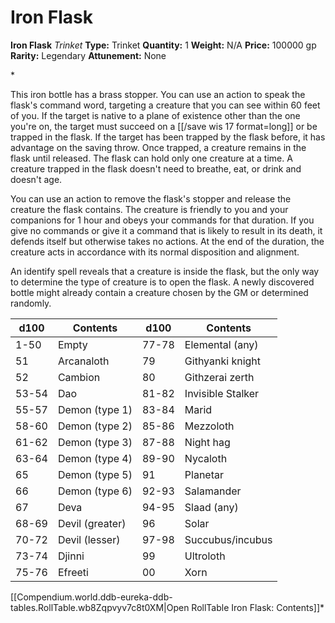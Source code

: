 # Iron Flask

**Iron Flask**
_Trinket_
**Type:** Trinket
**Quantity:** 1
**Weight:** N/A
**Price:** 100000 gp
**Rarity:** Legendary
**Attunement:** None

*<p>This iron bottle has a brass stopper. You can use an action to speak the flask's command word, targeting a creature that you can see within 60 feet of you. If the target is native to a plane of existence other than the one you're on, the target must succeed on a [[/save wis 17 format=long]] or be trapped in the flask. If the target has been trapped by the flask before, it has advantage on the saving throw. Once trapped, a creature remains in the flask until released. The flask can hold only one creature at a time. A creature trapped in the flask doesn't need to breathe, eat, or drink and doesn't age.

You can use an action to remove the flask's stopper and release the creature the flask contains. The creature is friendly to you and your companions for 1 hour and obeys your commands for that duration. If you give no commands or give it a command that is likely to result in its death, it defends itself but otherwise takes no actions. At the end of the duration, the creature acts in accordance with its normal disposition and alignment.

An identify spell reveals that a creature is inside the flask, but the only way to determine the type of creature is to open the flask. A newly discovered bottle might already contain a creature chosen by the GM or determined randomly.</p>
<table>
<thead>
<tr>
<th>d100</th>
<th>Contents</th>
<th>d100</th>
<th>Contents</th>
</tr>
</thead>
<tbody>
<tr>
<td>1-50</td>
<td style="text-align:left">Empty</td>
<td>77-78</td>
<td style="text-align:left">Elemental (any)</td>
</tr>
<tr>
<td>51</td>
<td style="text-align:left">Arcanaloth</td>
<td>79</td>
<td style="text-align:left">Githyanki knight</td>
</tr>
<tr>
<td>52</td>
<td style="text-align:left">Cambion</td>
<td>80</td>
<td style="text-align:left">Githzerai zerth</td>
</tr>
<tr>
<td>53-54</td>
<td style="text-align:left">Dao</td>
<td>81-82</td>
<td style="text-align:left">Invisible Stalker</td>
</tr>
<tr>
<td>55-57</td>
<td style="text-align:left">Demon (type 1)</td>
<td>83-84</td>
<td style="text-align:left">Marid</td>
</tr>
<tr>
<td>58-60</td>
<td style="text-align:left">Demon (type 2)</td>
<td>85-86</td>
<td style="text-align:left">Mezzoloth</td>
</tr>
<tr>
<td>61-62</td>
<td style="text-align:left">Demon (type 3)</td>
<td>87-88</td>
<td style="text-align:left">Night hag</td>
</tr>
<tr>
<td>63-64</td>
<td style="text-align:left">Demon (type 4)</td>
<td>89-90</td>
<td style="text-align:left">Nycaloth</td>
</tr>
<tr>
<td>65</td>
<td style="text-align:left">Demon (type 5)</td>
<td>91</td>
<td style="text-align:left">Planetar</td>
</tr>
<tr>
<td>66</td>
<td style="text-align:left">Demon (type 6)</td>
<td>92-93</td>
<td style="text-align:left">Salamander</td>
</tr>
<tr>
<td>67</td>
<td style="text-align:left">Deva</td>
<td>94-95</td>
<td style="text-align:left">Slaad (any)</td>
</tr>
<tr>
<td>68-69</td>
<td style="text-align:left">Devil (greater)</td>
<td>96</td>
<td style="text-align:left">Solar</td>
</tr>
<tr>
<td>70-72</td>
<td style="text-align:left">Devil (lesser)</td>
<td>97-98</td>
<td style="text-align:left">Succubus/incubus</td>
</tr>
<tr>
<td>73-74</td>
<td style="text-align:left">Djinni</td>
<td>99</td>
<td style="text-align:left">Ultroloth</td>
</tr>
<tr>
<td>75-76</td>
<td style="text-align:left">Efreeti</td>
<td>00</td>
<td style="text-align:left">Xorn</td>
</tr>
</tbody>
</table><div id="table-link">[[Compendium.world.ddb-eureka-ddb-tables.RollTable.wb8Zqpvyv7c8t0XM|Open RollTable Iron Flask: Contents]]*